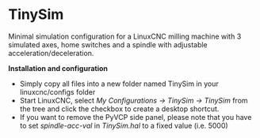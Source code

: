 # TinySim

Minimal simulation configuration for a LinuxCNC milling machine with 3 simulated axes, home switches and a spindle with adjustable acceleration/deceleration.

**Installation and configuration**
 - Simply copy all files into a new folder named TinySim in your linuxcnc/configs folder
 - Start LinuxCNC, select *My Configurations -> TinySim -> TinySim* from the tree and click the checkbox to create a desktop shortcut.
 - If you want to remove the PyVCP side panel, please note that you have to set *spindle-acc-val* in *TinySim.hal* to a fixed value (i.e. 5000)
